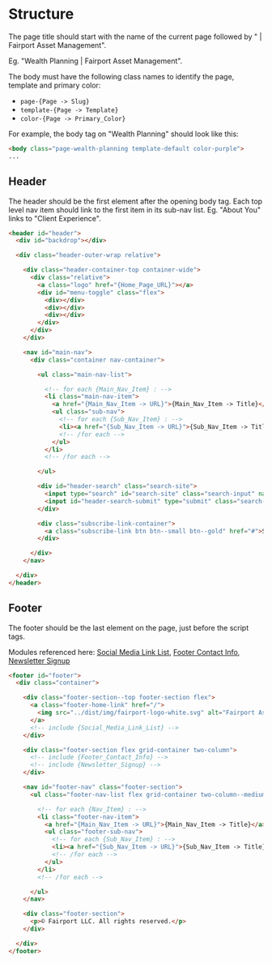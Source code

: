 # Structure

The page title should start with the name of the current page followed by " | Fairport Asset Management".

Eg. "Wealth Planning | Fairport Asset Management".

The body must have the following class names to identify the page, template and primary color:

  * `page-{Page -> Slug}`
  * `template-{Page -> Template}`
  * `color-{Page -> Primary_Color}`

For example, the body tag on "Wealth Planning" should look like this:

```html
<body class="page-wealth-planning template-default color-purple">
...
```


## Header

The header should be the first element after the opening body tag. Each top level nav item should link to the first item in its sub-nav list. Eg. "About You" links to "Client Experience".

```html
<header id="header">
  <div id="backdrop"></div>

  <div class="header-outer-wrap relative">

    <div class="header-container-top container-wide">
      <div class="relative">
        <a class="logo" href="{Home_Page_URL}"></a>
        <div id="menu-toggle" class="flex">
          <div></div>
          <div></div>
          <div></div>
        </div>
      </div>
    </div>

    <nav id="main-nav">
      <div class="container nav-container">

        <ul class="main-nav-list">

          <!-- for each {Main_Nav_Item} : -->
          <li class="main-nav-item">
            <a href="{Main_Nav_Item -> URL}">{Main_Nav_Item -> Title}</a>
            <ul class="sub-nav">
              <!-- for each {Sub_Nav_Item} : -->
              <li><a href="{Sub_Nav_Item -> URL}">{Sub_Nav_Item -> Title}</a></li>
              <!-- /for each -->
            </ul>
          </li>
          <!-- /for each -->

        </ul>

        <div id="header-search" class="search-site">
          <input type="search" id="search-site" class="search-input" name="search-site" placeholder="Search">
          <input id="header-search-submit" type="submit" class="search-submit" value="Search">
        </div>

        <div class="subscribe-link-container">
          <a class="subscribe-link btn btn--small btn--gold" href="#">Subscribe</a>
        </div>

      </div>
    </nav>

  </div>
</header>
```




## Footer

The footer should be the last element on the page, just before the script tags.

Modules referenced here: [Social Media Link List](MODULES.md#social-media-link-list), [Footer Contact Info](MODULES.md#footer-contact-info), [Newsletter Signup](MODULES.md#newsletter-signup)

```html
<footer id="footer">
  <div class="container">

    <div class="footer-section--top footer-section flex">
      <a class="footer-home-link" href="/">
        <img src="../dist/img/fairport-logo-white.svg" alt="Fairport Asset Management">
      </a>
      <!-- include {Social_Media_Link_List} -->
    </div>

    <div class="footer-section flex grid-container two-column">
      <!-- include {Footer_Contact_Info} -->
      <!-- include {Newsletter_Signup} -->
    </div>

    <nav id="footer-nav" class="footer-section">
      <ul class="footer-nav-list flex grid-container two-column--medium four-column--large">

        <!-- for each {Nav_Item} : -->
        <li class="footer-nav-item">
          <a href="{Main_Nav_Item -> URL}">{Main_Nav_Item -> Title}</a>
          <ul class="footer-sub-nav">
            <!-- for each {Sub_Nav_Item} : -->
            <li><a href="{Sub_Nav_Item -> URL}">{Sub_Nav_Item -> Title}</a></li>
            <!-- /for each -->
          </ul>
        </li>
        <!-- /for each -->

      </ul>
    </nav>

    <div class="footer-section">
      <p>© Fairport LLC. All rights reserved.</p>
    </div>

  </div>
</footer>
```
